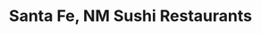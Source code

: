 ---
layout: city
title: Santa Fe, NM Sushi Restaurants
permalink: /new-mexico/santa-fe/
stateAbbr: NM
stateName: New Mexico
cityName: Santa Fe
---